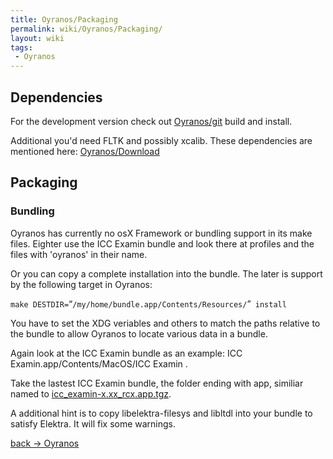 ```yaml
---
title: Oyranos/Packaging
permalink: wiki/Oyranos/Packaging/
layout: wiki
tags:
 - Oyranos
---
```


Dependencies
------------

For the development version check out
[Oyranos/git](/wiki/Oyranos/git "wikilink") build and install.

Additional you'd need FLTK and possibly xcalib. These dependencies are
mentioned here: [Oyranos/Download](/wiki/Oyranos/Download "wikilink")

Packaging
---------

### Bundling

Oyranos has currently no osX Framework or bundling support in its make
files. Eighter use the ICC Examin bundle and look there at profiles and
the files with 'oyranos' in their name.

Or you can copy a complete installation into the bundle. The later is
support by the following target in Oyranos:

`make DESTDIR=`“`/my/home/bundle.app/Contents/Resources/`”` install`

You have to set the XDG veriables and others to match the paths relative
to the bundle to allow Oyranos to locate various data in a bundle.

Again look at the ICC Examin bundle as an example: ICC
Examin.app/Contents/MacOS/ICC Examin .

Take the lastest ICC Examin bundle, the folder ending with app, similiar
named to
[icc\_examin-x.xx\_rcx.app.tgz](http://sourceforge.net/project/showfiles.php?group_id=177017&package_id=247749&release_id=543945).

A additional hint is to copy libelektra-filesys and libltdl into your
bundle to satisfy Elektra. It will fix some warnings.

[back -&gt; Oyranos](/wiki/Oyranos "wikilink")
